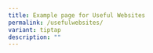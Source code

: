 ```yaml
---
title: Example page for Useful Websites
permalink: /usefulwebsites/
variant: tiptap
description: ""
---
```

